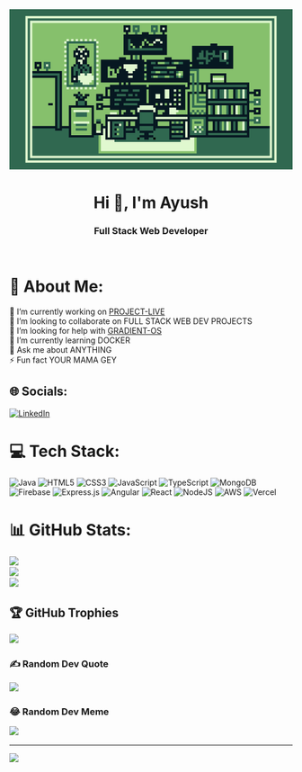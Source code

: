 <img src="https://raw.githubusercontent.com/SuprHUlk/SuprHUlk/main/Pixel%20hacker.gif" alt="WHOLESOME CODING GIF" style="width: 100vw;" />
<h1 align="center">Hi 👋, I'm Ayush</h1>
<h3 align="center">Full Stack Web Developer</h3>
<br>

# 💫 About Me:
🔭 I’m currently working on <a href="https://github.com/SuprHUlk/project-live">PROJECT-LIVE</a> <br>👯 I’m looking to collaborate on FULL STACK WEB DEV PROJECTS<br>🤝 I’m looking for help with <a href="https://github.com/SuprHUlk/project-os">GRADIENT-OS</a><br>🌱 I’m currently learning DOCKER<br>💬 Ask me about ANYTHING<br>⚡ Fun fact YOUR MAMA GEY 


## 🌐 Socials:
[![LinkedIn](https://img.shields.io/badge/LinkedIn-%230077B5.svg?logo=linkedin&logoColor=white)](https://linkedin.com/in/ayush-kumar-75265024a) 

# 💻 Tech Stack:
![Java](https://img.shields.io/badge/java-%23ED8B00.svg?style=for-the-badge&logo=openjdk&logoColor=white) 
![HTML5](https://img.shields.io/badge/html5-%23E34F26.svg?style=for-the-badge&logo=html5&logoColor=white) 
![CSS3](https://img.shields.io/badge/css3-%231572B6.svg?style=for-the-badge&logo=css3&logoColor=white) 
![JavaScript](https://img.shields.io/badge/javascript-%23323330.svg?style=for-the-badge&logo=javascript&logoColor=%23F7DF1E) 
![TypeScript](https://img.shields.io/badge/typescript-%23007ACC.svg?style=for-the-badge&logo=typescript&logoColor=white) 
![MongoDB](https://img.shields.io/badge/MongoDB-%234ea94b.svg?style=for-the-badge&logo=mongodb&logoColor=white) 
![Firebase](https://img.shields.io/badge/Firebase-039BE5?style=for-the-badge&logo=Firebase&logoColor=white) 
![Express.js](https://img.shields.io/badge/express.js-%23404d59.svg?style=for-the-badge&logo=express&logoColor=%2361DAFB) 
![Angular](https://img.shields.io/badge/angular-%23DD0031.svg?style=for-the-badge&logo=angular&logoColor=white) 
![React](https://img.shields.io/badge/react-%2320232a.svg?style=for-the-badge&logo=react&logoColor=%2361DAFB) 
![NodeJS](https://img.shields.io/badge/node.js-6DA55F?style=for-the-badge&logo=node.js&logoColor=white)
![AWS](https://img.shields.io/badge/AWS-%23FF9900.svg?style=for-the-badge&logo=amazon-aws&logoColor=white) 
![Vercel](https://img.shields.io/badge/vercel-%23000000.svg?style=for-the-badge&logo=vercel&logoColor=white)  
# 📊 GitHub Stats:
![](https://github-readme-stats.vercel.app/api?username=suprhulk&theme=dark&hide_border=true&include_all_commits=true&count_private=true)<br/>
![](https://github-readme-streak-stats.herokuapp.com/?user=suprhulk&theme=dark&hide_border=true)<br/>
![](https://github-readme-stats.vercel.app/api/top-langs/?username=suprhulk&theme=dark&hide_border=true&include_all_commits=true&count_private=true&layout=compact)

## 🏆 GitHub Trophies
![](https://github-profile-trophy.vercel.app/?username=suprhulk&theme=radical&no-frame=true&no-bg=false&margin-w=4)

### ✍️ Random Dev Quote
![](https://quotes-github-readme.vercel.app/api?type=horizontal&theme=radical)

### 😂 Random Dev Meme
<img src='https://randommeme-five.vercel.app/' style="height: 400px;"/>

---
[![](https://visitcount.itsvg.in/api?id=suprhulk&icon=0&color=0)](https://visitcount.itsvg.in)

<!-- Proudly created with GPRM ( https://gprm.itsvg.in ) -->
